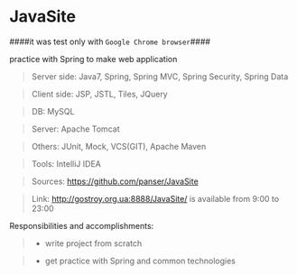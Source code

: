 JavaSite
========
####it was test only with `Google Chrome browser`####

practice with Spring to make web application

> Server side: Java7, Spring, Spring MVC, Spring Security, Spring Data

> Client side: JSP, JSTL, Tiles, JQuery

> DB: MySQL

> Server: Apache Tomcat

> Others: JUnit, Mock, VCS(GIT), Apache Maven

> Tools: IntelliJ IDEA

> Sources: https://github.com/panser/JavaSite

> Link: http://gostroy.org.ua:8888/JavaSite/ is available from 9:00 to 23:00

Responsibilities and accomplishments:
> - write project from scratch 

> - get practice with Spring and common technologies
